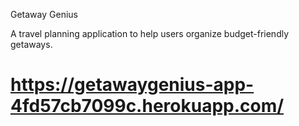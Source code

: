 
Getaway Genius

A travel planning application to help users organize budget-friendly getaways.

# https://getawaygenius-app-4fd57cb7099c.herokuapp.com/
